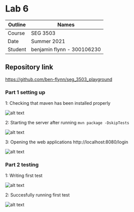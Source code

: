 # Lab 6

| Outline | Names |
| --- | --- |
| Course | SEG 3503 |
| Date | Summer 2021 |
| Student | benjamin flynn - 300106230 |

## Repository link
https://github.com/ben-flynn/seg_3503_playground

### Part 1 setting up
1: Checking that maven has been installed properly

![alt text](https://github.com/ben-flynn/seg_3503_playground/blob/main/lab%206/Captures/version%20mvn.PNG)

2: Starting the server after running ```mvn package -DskipTests```

![alt text](https://github.com/ben-flynn/seg_3503_playground/blob/main/lab%206/Captures/Server%20start.PNG)

3: Opening the web applications http://localhost:8080/login

![alt text](https://github.com/ben-flynn/seg_3503_playground/blob/main/lab%206/Captures/server%20running.PNG)

### Part 2 testing
1: Writing first test

![alt text](https://github.com/ben-flynn/seg_3503_playground/blob/main/lab%206/Captures/First%20test.PNG)

2: Succesfully running first test

![alt text](https://github.com/ben-flynn/seg_3503_playground/blob/main/lab%206/Captures/First%20test%20results.PNG)
